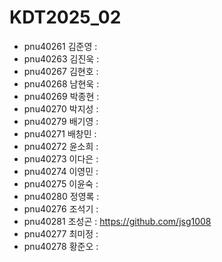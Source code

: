 # KDT2025_02
+ pnu40261	김준영 : 
+ pnu40263	김진욱 :
+ pnu40267	김현호 :
+ pnu40268	남현욱 :
+ pnu40269	박종현 :
+ pnu40270	박지성 :
+ pnu40279	배기영 :
+ pnu40271	배창민 :
+ pnu40272	윤소희 :
+ pnu40273	이다은 :
+ pnu40274	이영민 :
+ pnu40275	이윤숙 :
+ pnu40280	정영록 :
+ pnu40276	조석기 :
+ pnu40281	조성곤 : https://github.com/jsg1008
+ pnu40277	최미정 :
+ pnu40278	황준오 : 
